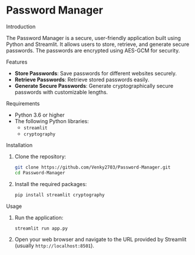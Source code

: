 # Password Manager

 Introduction

The Password Manager is a secure, user-friendly application built using Python and Streamlit. It allows users to store, retrieve, and generate secure passwords. The passwords are encrypted using AES-GCM for security.

 Features

- **Store Passwords**: Save passwords for different websites securely.
- **Retrieve Passwords**: Retrieve stored passwords easily.
- **Generate Secure Passwords**: Generate cryptographically secure passwords with customizable lengths.

 Requirements

- Python 3.6 or higher
- The following Python libraries:
  - `streamlit`
  - `cryptography`

 Installation

1. Clone the repository:

    ```bash
    git clone https://github.com/Venky2703/Password-Manager.git
    cd Password-Manager

    ```

2. Install the required packages:

    ```bash
    pip install streamlit cryptography
    ```

 Usage

1. Run the application:

    ```bash
    streamlit run app.py
    ```

2. Open your web browser and navigate to the URL provided by Streamlit (usually `http://localhost:8501`).

